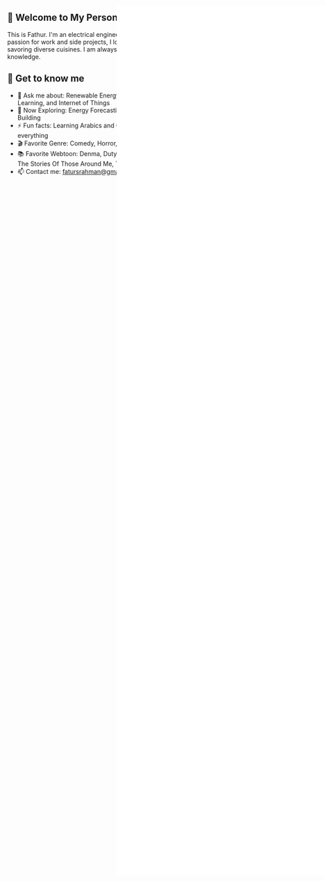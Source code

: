 <p align='center'>
  <img src="https://github.com/fathur666/fathur666/blob/main/giphy.gif" alt="Hello" align="center" width="50%" height="50%" style="position:absolute" frameBorder="0">
</p>

## 👋 Welcome to My Personal Project Repository! 

This is Fathur. I'm an electrical engineer and researcher. Apart from my passion for work and side projects, I love to hustle, collect stuffs, and savoring diverse cuisines. I am always eager for new experience and knowledge.

## 🤔 Get to know me
- 💬 Ask me about: Renewable Energy, Power Electronic, Machine Learning, and Internet of Things
- 🌱 Now Exploring: Energy Forecasting, Battery Manufacturing, Drone Building
- ⚡ Fun facts: Learning Arabics and Germany. INTJ. VSCode for everything
- 🎬 Favorite Genre: Comedy, Horror, Action
- 📚 Favorite Webtoon: Denma, Duty After School, God of Bath, Hellper, The Stories Of Those Around Me, The Sound Of Your Heart, Aisopos
- 📫 Contact me: fatursrahman@gmail.com

<!--
**fathur666/fathur666** is a ✨ _special_ ✨ repository because its `README.md` (this file) appears on your GitHub profile.

Here are some ideas to get you started:

- 🔭 I’m currently working on ...
- 🌱 I’m currently learning ...
- 👯 I’m looking to collaborate on ...
- 🤔 I’m looking for help with ...
- 💬 Ask me about ...
- 📫 How to reach me: ...
- 😄 Pronouns: ...
- ⚡ Fun fact: ...
-->
